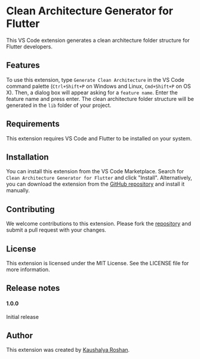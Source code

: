 # Clean Architecture Generator for Flutter

This VS Code extension generates a clean architecture folder structure for Flutter developers.

## Features

To use this extension, type `Generate Clean Architecture` in the VS Code command palette (`Ctrl+Shift+P` on Windows and Linux, `Cmd+Shift+P` on OS X). Then, a dialog box will appear asking for a `feature name`. Enter the feature name and press enter. The clean architecture folder structure will be generated in the `lib` folder of your project.

## Requirements

This extension requires VS Code and Flutter to be installed on your system.

## Installation

You can install this extension from the VS Code Marketplace. Search for `Clean Architecture Generator for Flutter` and click "Install". Alternatively, you can download the extension from the [GitHub repository](https://github.com/KaushalyaRoshan/clean-architecture-for-Flutter-VSCode-Extension) and install it manually.

## Contributing

We welcome contributions to this extension. Please fork the [repository](https://github.com/KaushalyaRoshan/clean-architecture-for-Flutter-VSCode-Extension) and submit a pull request with your changes.

## License

This extension is licensed under the MIT License. See the LICENSE file for more information.

## Release notes

#### 1.0.0
Initial release

## Author

This extension was created by [Kaushalya Roshan](https://kaushalyaroshan.com).
